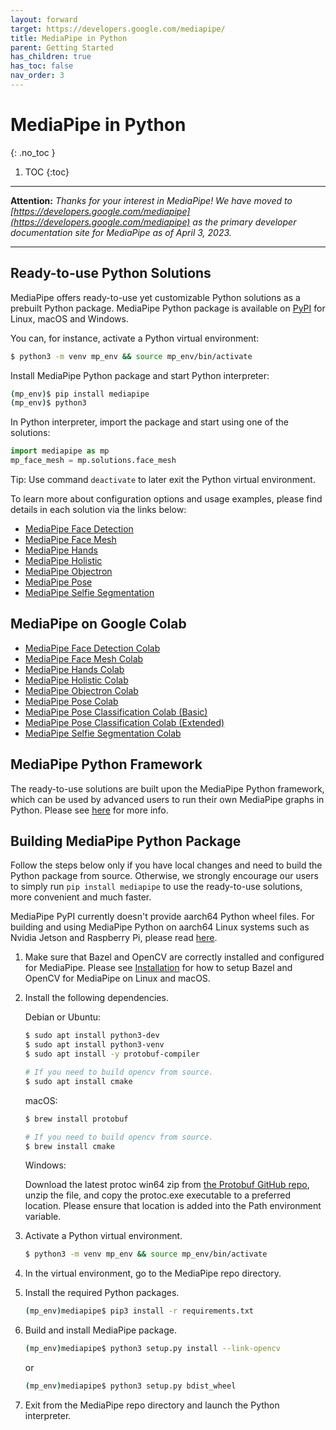 ```yaml
---
layout: forward
target: https://developers.google.com/mediapipe/
title: MediaPipe in Python
parent: Getting Started
has_children: true
has_toc: false
nav_order: 3
---
```


# MediaPipe in Python
{: .no_toc }

1. TOC
{:toc}
---

**Attention:** *Thanks for your interest in MediaPipe! We have moved to
[https://developers.google.com/mediapipe](https://developers.google.com/mediapipe)
as the primary developer documentation site for MediaPipe as of April 3, 2023.*

----

## Ready-to-use Python Solutions

MediaPipe offers ready-to-use yet customizable Python solutions as a prebuilt
Python package. MediaPipe Python package is available on
[PyPI](https://pypi.org/project/mediapipe/) for Linux, macOS and Windows.

You can, for instance, activate a Python virtual environment:

```bash
$ python3 -m venv mp_env && source mp_env/bin/activate
```

Install MediaPipe Python package and start Python interpreter:

```bash
(mp_env)$ pip install mediapipe
(mp_env)$ python3
```

In Python interpreter, import the package and start using one of the solutions:

```python
import mediapipe as mp
mp_face_mesh = mp.solutions.face_mesh
```

Tip: Use command `deactivate` to later exit the Python virtual environment.

To learn more about configuration options and usage examples, please find
details in each solution via the links below:

*   [MediaPipe Face Detection](../solutions/face_detection.md#python-solution-api)
*   [MediaPipe Face Mesh](../solutions/face_mesh.md#python-solution-api)
*   [MediaPipe Hands](../solutions/hands.md#python-solution-api)
*   [MediaPipe Holistic](../solutions/holistic.md#python-solution-api)
*   [MediaPipe Objectron](../solutions/objectron.md#python-solution-api)
*   [MediaPipe Pose](../solutions/pose.md#python-solution-api)
*   [MediaPipe Selfie Segmentation](../solutions/selfie_segmentation.md#python-solution-api)

## MediaPipe on Google Colab

*   [MediaPipe Face Detection Colab](https://mediapipe.page.link/face_detection_py_colab)
*   [MediaPipe Face Mesh Colab](https://mediapipe.page.link/face_mesh_py_colab)
*   [MediaPipe Hands Colab](https://mediapipe.page.link/hands_py_colab)
*   [MediaPipe Holistic Colab](https://mediapipe.page.link/holistic_py_colab)
*   [MediaPipe Objectron Colab](https://mediapipe.page.link/objectron_py_colab)
*   [MediaPipe Pose Colab](https://mediapipe.page.link/pose_py_colab)
*   [MediaPipe Pose Classification Colab (Basic)](https://mediapipe.page.link/pose_classification_basic)
*   [MediaPipe Pose Classification Colab (Extended)](https://mediapipe.page.link/pose_classification_extended)
*   [MediaPipe Selfie Segmentation Colab](https://mediapipe.page.link/selfie_segmentation_py_colab)

## MediaPipe Python Framework

The ready-to-use solutions are built upon the MediaPipe Python framework, which
can be used by advanced users to run their own MediaPipe graphs in Python.
Please see [here](./python_framework.md) for more info.

## Building MediaPipe Python Package

Follow the steps below only if you have local changes and need to build the
Python package from source. Otherwise, we strongly encourage our users to simply
run `pip install mediapipe` to use the ready-to-use solutions, more convenient
and much faster.

MediaPipe PyPI currently doesn't provide aarch64 Python wheel
files. For building and using MediaPipe Python on aarch64 Linux systems such as
Nvidia Jetson and Raspberry Pi, please read
[here](https://github.com/jiuqiant/mediapipe-python-aarch64).

1.  Make sure that Bazel and OpenCV are correctly installed and configured for
    MediaPipe. Please see [Installation](./install.md) for how to setup Bazel
    and OpenCV for MediaPipe on Linux and macOS.

2.  Install the following dependencies.

    Debian or Ubuntu:

    ```bash
    $ sudo apt install python3-dev
    $ sudo apt install python3-venv
    $ sudo apt install -y protobuf-compiler

    # If you need to build opencv from source.
    $ sudo apt install cmake
    ```

    macOS:

    ```bash
    $ brew install protobuf

    # If you need to build opencv from source.
    $ brew install cmake
    ```

    Windows:

    Download the latest protoc win64 zip from
    [the Protobuf GitHub repo](https://github.com/protocolbuffers/protobuf/releases),
    unzip the file, and copy the protoc.exe executable to a preferred location.
    Please ensure that location is added into the Path environment variable.

3.  Activate a Python virtual environment.

    ```bash
    $ python3 -m venv mp_env && source mp_env/bin/activate
    ```

4.  In the virtual environment, go to the MediaPipe repo directory.

5.  Install the required Python packages.

    ```bash
    (mp_env)mediapipe$ pip3 install -r requirements.txt
    ```

6.  Build and install MediaPipe package.

    ```bash
    (mp_env)mediapipe$ python3 setup.py install --link-opencv
    ```

    or

    ```bash
    (mp_env)mediapipe$ python3 setup.py bdist_wheel
    ```
7. Exit from the MediaPipe repo directory and launch the Python interpreter.

